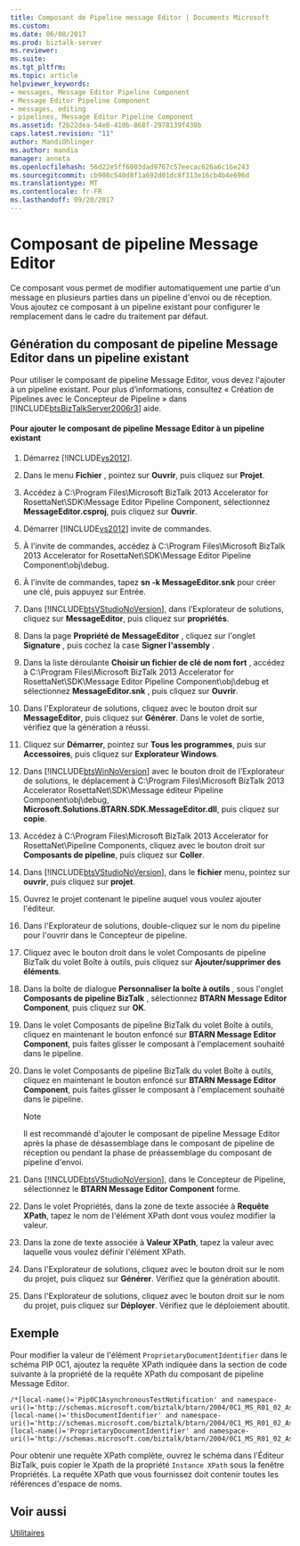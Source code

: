 ```yaml
---
title: Composant de Pipeline message Editor | Documents Microsoft
ms.custom: 
ms.date: 06/08/2017
ms.prod: biztalk-server
ms.reviewer: 
ms.suite: 
ms.tgt_pltfrm: 
ms.topic: article
helpviewer_keywords:
- messages, Message Editor Pipeline Component
- Message Editor Pipeline Component
- messages, editing
- pipelines, Message Editor Pipeline Component
ms.assetid: f2b22dea-54e8-410b-868f-2978139f438b
caps.latest.revision: "11"
author: MandiOhlinger
ms.author: mandia
manager: anneta
ms.openlocfilehash: 56d22e5ff6003dad9767c57eecac626a6c16e243
ms.sourcegitcommit: cb908c540d8f1a692d01dc8f313e16cb4b4e696d
ms.translationtype: MT
ms.contentlocale: fr-FR
ms.lasthandoff: 09/20/2017
---
```

# <a name="message-editor-pipeline-component"></a>Composant de pipeline Message Editor
Ce composant vous permet de modifier automatiquement une partie d'un message en plusieurs parties dans un pipeline d'envoi ou de réception. Vous ajoutez ce composant à un pipeline existant pour configurer le remplacement dans le cadre du traitement par défaut.  
  
## <a name="building-the-message-editor-pipeline-component-into-an-existing-pipeline"></a>Génération du composant de pipeline Message Editor dans un pipeline existant  
 Pour utiliser le composant de pipeline Message Editor, vous devez l'ajouter à un pipeline existant. Pour plus d’informations, consultez « Création de Pipelines avec le Concepteur de Pipeline » dans [!INCLUDE[btsBizTalkServer2006r3](../../includes/btsbiztalkserver2006r3-md.md)] aide.  
  
#### <a name="to-add-the-message-editor-pipeline-component-to-an-existing-pipeline"></a>Pour ajouter le composant de pipeline Message Editor à un pipeline existant  
  
1.  Démarrez [!INCLUDE[vs2012](../../includes/vs2012-md.md)].  
  
2.  Dans le menu **Fichier** , pointez sur **Ouvrir**, puis cliquez sur **Projet**.  
  
3.  Accédez à C:\Program Files\Microsoft BizTalk 2013 Accelerator for RosettaNet\SDK\Message Editor Pipeline Component, sélectionnez **MessageEditor.csproj**, puis cliquez sur **Ouvrir**.  
  
4.  Démarrer [!INCLUDE[vs2012](../../includes/vs2012-md.md)] invite de commandes.  
  
5.  À l'invite de commandes, accédez à C:\Program Files\Microsoft BizTalk 2013 Accelerator for RosettaNet\SDK\Message Editor Pipeline Component\obj\debug.  
  
6.  À l'invite de commandes, tapez **sn -k MessageEditor.snk** pour créer une clé, puis appuyez sur Entrée.  
  
7.  Dans [!INCLUDE[btsVStudioNoVersion](../../includes/btsvstudionoversion-md.md)], dans l’Explorateur de solutions, cliquez sur **MessageEditor**, puis cliquez sur **propriétés**.  
  
8.  Dans la page **Propriété de MessageEditor** , cliquez sur l'onglet **Signature** , puis cochez la case **Signer l'assembly** .  
  
9. Dans la liste déroulante **Choisir un fichier de clé de nom fort** , accédez à C:\Program Files\Microsoft BizTalk 2013 Accelerator for RosettaNet\SDK\Message Editor Pipeline Component\obj\debug et sélectionnez **MessageEditor.snk** , puis cliquez sur **Ouvrir**.  
  
10. Dans l'Explorateur de solutions, cliquez avec le bouton droit sur **MessageEditor**, puis cliquez sur **Générer**. Dans le volet de sortie, vérifiez que la génération a réussi.  
  
11. Cliquez sur **Démarrer**, pointez sur **Tous les programmes**, puis sur **Accessoires**, puis cliquez sur **Explorateur Windows**.  
  
12. Dans [!INCLUDE[btsWinNoVersion](../../includes/btswinnoversion-md.md)] avec le bouton droit de l’Explorateur de solutions, le déplacement à C:\Program Files\Microsoft BizTalk 2013 Accelerator RosettaNet\SDK\Message éditeur Pipeline Component\obj\debug, **Microsoft.Solutions.BTARN.SDK.MessageEditor.dll**, puis cliquez sur **copie**.  
  
13. Accédez à C:\Program Files\Microsoft BizTalk 2013 Accelerator for RosettaNet\Pipeline Components, cliquez avec le bouton droit sur **Composants de pipeline**, puis cliquez sur **Coller**.  
  
14. Dans [!INCLUDE[btsVStudioNoVersion](../../includes/btsvstudionoversion-md.md)], dans le **fichier** menu, pointez sur **ouvrir**, puis cliquez sur **projet**.  
  
15. Ouvrez le projet contenant le pipeline auquel vous voulez ajouter l'éditeur.  
  
16. Dans l'Explorateur de solutions, double-cliquez sur le nom du pipeline pour l'ouvrir dans le Concepteur de pipeline.  
  
17. Cliquez avec le bouton droit dans le volet Composants de pipeline BizTalk du volet Boîte à outils, puis cliquez sur **Ajouter/supprimer des éléments**.  
  
18. Dans la boîte de dialogue **Personnaliser la boîte à outils** , sous l'onglet **Composants de pipeline BizTalk** , sélectionnez **BTARN Message Editor Component**, puis cliquez sur **OK**.  
  
19. Dans le volet Composants de pipeline BizTalk du volet Boîte à outils, cliquez en maintenant le bouton enfoncé sur **BTARN Message Editor Component**, puis faites glisser le composant à l'emplacement souhaité dans le pipeline.  
  
20. Dans le volet Composants de pipeline BizTalk du volet Boîte à outils, cliquez en maintenant le bouton enfoncé sur **BTARN Message Editor Component**, puis faites glisser le composant à l'emplacement souhaité dans le pipeline.  
  
    > [!NOTE]
    >  Il est recommandé d'ajouter le composant de pipeline Message Editor après la phase de désassemblage dans le composant de pipeline de réception ou pendant la phase de préassemblage du composant de pipeline d'envoi.  
  
21. Dans [!INCLUDE[btsVStudioNoVersion](../../includes/btsvstudionoversion-md.md)], dans le Concepteur de Pipeline, sélectionnez le **BTARN Message Editor Component** forme.  
  
22. Dans le volet Propriétés, dans la zone de texte associée à **Requête XPath**, tapez le nom de l'élément XPath dont vous voulez modifier la valeur.  
  
23. Dans la zone de texte associée à **Valeur XPath**, tapez la valeur avec laquelle vous voulez définir l'élément XPath.  
  
24. Dans l'Explorateur de solutions, cliquez avec le bouton droit sur le nom du projet, puis cliquez sur **Générer**. Vérifiez que la génération aboutit.  
  
25. Dans l'Explorateur de solutions, cliquez avec le bouton droit sur le nom du projet, puis cliquez sur **Déployer**. Vérifiez que le déploiement aboutit.  
  
## <a name="example"></a>Exemple  
 Pour modifier la valeur de l'élément `ProprietaryDocumentIdentifier` dans le schéma PIP 0C1, ajoutez la requête XPath indiquée dans la section de code suivante à la propriété de la requête XPath du composant de pipeline Message Editor.  
  
```  
/*[local-name()='Pip0C1AsynchronousTestNotification' and namespace-uri()='http://schemas.microsoft.com/biztalk/btarn/2004/0C1_MS_R01_02_AsynchronousTestNotification.dtd']/*[local-name()='thisDocumentIdentifier' and namespace-uri()='http://schemas.microsoft.com/biztalk/btarn/2004/0C1_MS_R01_02_AsynchronousTestNotification.dtd']/*[local-name()='ProprietaryDocumentIdentifier' and namespace-uri()='http://schemas.microsoft.com/biztalk/btarn/2004/0C1_MS_R01_02_AsynchronousTestNotification.dtd']  
```  
  
 Pour obtenir une requête XPath complète, ouvrez le schéma dans l'Éditeur BizTalk, puis copier le Xpath de la propriété `Instance XPath` sous la fenêtre Propriétés. La requête XPath que vous fournissez doit contenir toutes les références d'espace de noms.  
  
## <a name="see-also"></a>Voir aussi  
 [Utilitaires](../../adapters-and-accelerators/accelerator-rosettanet/utilities1.md)